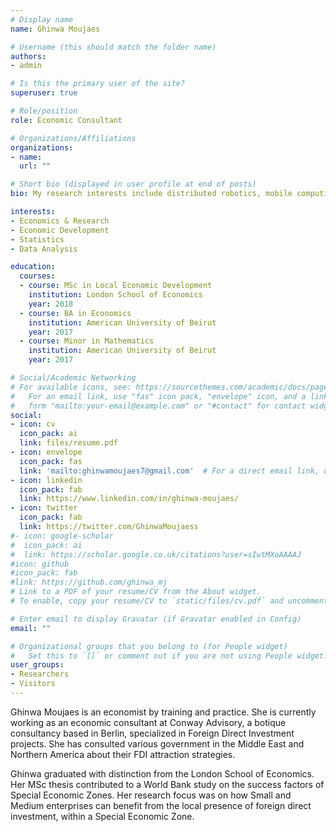 ```yaml
---
# Display name
name: Ghinwa Moujaes

# Username (this should match the folder name)
authors:
- admin

# Is this the primary user of the site?
superuser: true

# Role/position
role: Economic Consultant

# Organizations/Affiliations
organizations:
- name:
  url: ""

# Short bio (displayed in user profile at end of posts)
bio: My research interests include distributed robotics, mobile computing and programmable matter.

interests:
- Economics & Research
- Economic Development
- Statistics
- Data Analysis

education:
  courses:
  - course: MSc in Local Economic Development
    institution: London School of Economics
    year: 2018
  - course: BA in Economics
    institution: American University of Beirut
    year: 2017
  - course: Minor in Mathematics
    institution: American University of Beirut
    year: 2017

# Social/Academic Networking
# For available icons, see: https://sourcethemes.com/academic/docs/page-builder/#icons
#   For an email link, use "fas" icon pack, "envelope" icon, and a link in the
#   form "mailto:your-email@example.com" or "#contact" for contact widget.
social:
- icon: cv
  icon_pack: ai
  link: files/resume.pdf
- icon: envelope
  icon_pack: fas
  link: 'mailto:ghinwamoujaes7@gmail.com'  # For a direct email link, use "mailto:test@example.org".
- icon: linkedin
  icon_pack: fab
  link: https://www.linkedin.com/in/ghinwa-moujaes/
- icon: twitter
  icon_pack: fab
  link: https://twitter.com/GhinwaMoujaess
#- icon: google-scholar
#  icon_pack: ai
#  link: https://scholar.google.co.uk/citations?user=sIwtMXoAAAAJ
#icon: github
#icon_pack: fab
#link: https://github.com/ghinwa_mj
# Link to a PDF of your resume/CV from the About widget.
# To enable, copy your resume/CV to `static/files/cv.pdf` and uncomment the lines below.

# Enter email to display Gravatar (if Gravatar enabled in Config)
email: ""

# Organizational groups that you belong to (for People widget)
#   Set this to `[]` or comment out if you are not using People widget.
user_groups:
- Researchers
- Visitors
---
```


Ghinwa Moujaes is an economist by training and practice. She is currently working as an economic consultant at Conway Advisory, a botique consultancy based in Berlin, specialized in Foreign Direct Investment projects. She has consulted various government in the Middle East and Northern America about their FDI attraction strategies. 

Ghinwa graduated with distinction from the London School of Economics. Her MSc thesis contributed to a World Bank study on the success factors of Special Economic Zones. Her research focus was on how Small and Medium enterprises can benefit from the local presence of foreign direct investment, within a Special Economic Zone.
